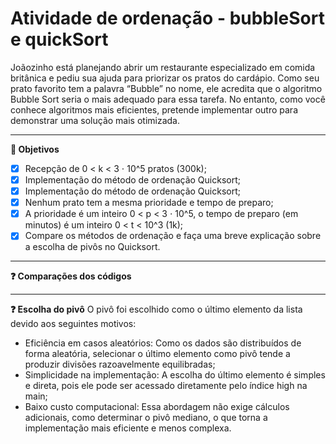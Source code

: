 # Atividade de ordenação - bubbleSort e quickSort

Joãozinho está planejando abrir um restaurante especializado em comida britânica e pediu sua ajuda para priorizar os pratos do cardápio. Como seu prato favorito tem a palavra “Bubble” no nome, ele acredita que o algoritmo Bubble Sort seria o mais adequado para essa tarefa. No entanto, como você conhece algoritmos mais eficientes, pretende implementar outro para demonstrar uma solução mais otimizada.

---

**:dart: Objetivos** 

- [X]   Recepção de 0 < k < 3 ⋅ 10^5 pratos (300k);
- [X]   Implementação do método de ordenação Quicksort;
- [X]   Implementação do método de ordenação Quicksort;
- [X]   Nenhum prato tem a mesma prioridade e tempo de preparo;
- [X]  A prioridade é um inteiro 0 < p < 3 ⋅ 10^5, o tempo de preparo (em minutos) é um inteiro 0 < t < 10^3 (1k);
- [X]   Compare os métodos de ordenação e faça uma breve explicação sobre a escolha de pivôs no Quicksort.

---
**:question: Comparações dos códigos** 


---
**:question: Escolha do pivô** 
O pivô foi escolhido como o último elemento da lista devido aos seguintes motivos:

* Eficiência em casos aleatórios: Como os dados são distribuídos de forma aleatória, selecionar o último elemento como pivô tende a produzir divisões razoavelmente equilibradas;
* Simplicidade na implementação: A escolha do último elemento é simples e direta, pois ele pode ser acessado diretamente pelo índice high na main;
* Baixo custo computacional: Essa abordagem não exige cálculos adicionais, como determinar o pivô mediano, o que torna a implementação mais eficiente e menos complexa.